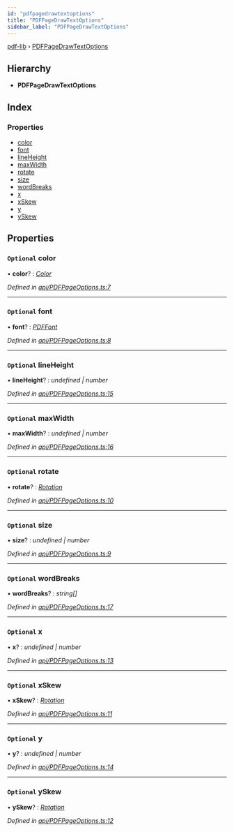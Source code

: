 ```yaml
---
id: "pdfpagedrawtextoptions"
title: "PDFPageDrawTextOptions"
sidebar_label: "PDFPageDrawTextOptions"
---
```


[pdf-lib](../index.md) › [PDFPageDrawTextOptions](pdfpagedrawtextoptions.md)

## Hierarchy

* **PDFPageDrawTextOptions**

## Index

### Properties

* [color](pdfpagedrawtextoptions.md#optional-color)
* [font](pdfpagedrawtextoptions.md#optional-font)
* [lineHeight](pdfpagedrawtextoptions.md#optional-lineheight)
* [maxWidth](pdfpagedrawtextoptions.md#optional-maxwidth)
* [rotate](pdfpagedrawtextoptions.md#optional-rotate)
* [size](pdfpagedrawtextoptions.md#optional-size)
* [wordBreaks](pdfpagedrawtextoptions.md#optional-wordbreaks)
* [x](pdfpagedrawtextoptions.md#optional-x)
* [xSkew](pdfpagedrawtextoptions.md#optional-xskew)
* [y](pdfpagedrawtextoptions.md#optional-y)
* [ySkew](pdfpagedrawtextoptions.md#optional-yskew)

## Properties

### `Optional` color

• **color**? : *[Color](../index.md#color)*

*Defined in [api/PDFPageOptions.ts:7](https://github.com/Hopding/pdf-lib/blob/c47aae6/src/api/PDFPageOptions.ts#L7)*

___

### `Optional` font

• **font**? : *[PDFFont](../classes/pdffont.md)*

*Defined in [api/PDFPageOptions.ts:8](https://github.com/Hopding/pdf-lib/blob/c47aae6/src/api/PDFPageOptions.ts#L8)*

___

### `Optional` lineHeight

• **lineHeight**? : *undefined | number*

*Defined in [api/PDFPageOptions.ts:15](https://github.com/Hopding/pdf-lib/blob/c47aae6/src/api/PDFPageOptions.ts#L15)*

___

### `Optional` maxWidth

• **maxWidth**? : *undefined | number*

*Defined in [api/PDFPageOptions.ts:16](https://github.com/Hopding/pdf-lib/blob/c47aae6/src/api/PDFPageOptions.ts#L16)*

___

### `Optional` rotate

• **rotate**? : *[Rotation](../index.md#rotation)*

*Defined in [api/PDFPageOptions.ts:10](https://github.com/Hopding/pdf-lib/blob/c47aae6/src/api/PDFPageOptions.ts#L10)*

___

### `Optional` size

• **size**? : *undefined | number*

*Defined in [api/PDFPageOptions.ts:9](https://github.com/Hopding/pdf-lib/blob/c47aae6/src/api/PDFPageOptions.ts#L9)*

___

### `Optional` wordBreaks

• **wordBreaks**? : *string[]*

*Defined in [api/PDFPageOptions.ts:17](https://github.com/Hopding/pdf-lib/blob/c47aae6/src/api/PDFPageOptions.ts#L17)*

___

### `Optional` x

• **x**? : *undefined | number*

*Defined in [api/PDFPageOptions.ts:13](https://github.com/Hopding/pdf-lib/blob/c47aae6/src/api/PDFPageOptions.ts#L13)*

___

### `Optional` xSkew

• **xSkew**? : *[Rotation](../index.md#rotation)*

*Defined in [api/PDFPageOptions.ts:11](https://github.com/Hopding/pdf-lib/blob/c47aae6/src/api/PDFPageOptions.ts#L11)*

___

### `Optional` y

• **y**? : *undefined | number*

*Defined in [api/PDFPageOptions.ts:14](https://github.com/Hopding/pdf-lib/blob/c47aae6/src/api/PDFPageOptions.ts#L14)*

___

### `Optional` ySkew

• **ySkew**? : *[Rotation](../index.md#rotation)*

*Defined in [api/PDFPageOptions.ts:12](https://github.com/Hopding/pdf-lib/blob/c47aae6/src/api/PDFPageOptions.ts#L12)*

